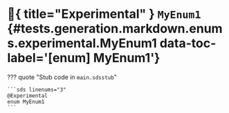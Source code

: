 [//]: # (DO NOT EDIT THIS FILE DIRECTLY. Instead, edit the corresponding stub file and execute `npm run docs:api`.)

# :test_tube:{ title="Experimental" } <code class="doc-symbol doc-symbol-enum"></code> `MyEnum1` {#tests.generation.markdown.enums.experimental.MyEnum1 data-toc-label='[enum] MyEnum1'}

??? quote "Stub code in `main.sdsstub`"

    ```sds linenums="3"
    @Experimental
    enum MyEnum1
    ```

